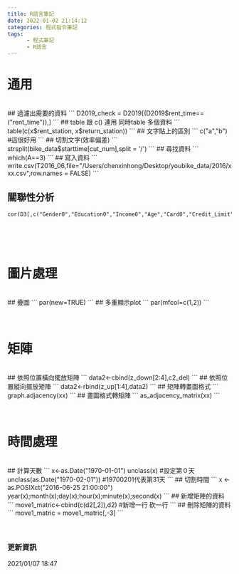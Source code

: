 ```yaml
---
title: R語言筆記
date: 2022-01-02 21:14:12
categories: 程式指令筆記
tags: 
      - 程式筆記 
      - R語言
---
```

# 通用
<br>
## 過濾出需要的資料
```
  D2019_check = D2019[(D2019$rent_time==("rent_time")),]
```
## table 跟 c() 連用 同時table 多個資料
```
  table(c(x$rent_station, x$return_station))
```
## 文字貼上的區別
```
  c("a","b") #這很好用
```
## 切割文字(效率偏差)
```
  strsplit(bike_data$starttime[cut_num],split = '/')
```
## 尋找資料
```
  which(A==3)
```
## 寫入資料
```  
  write.csv(T2016_06,file="/Users/chenxinhong/Desktop/youbike_data/2016/xxx.csv",row.names = FALSE)
``` 
 <br>
 
## 關聯性分析
```  
cor(D3[,c("Gender0","Education0","Income0","Age","Card0","Credit_Limit","Annual_trans","Annual_trans_c")])
``` 
 <br>
 <br>
 <br>
 
# 圖片處理
<br>
## 疊圖
```
  par(new=TRUE)
```
## 多重顯示plot
```
  par(mfcol=c(1,2))
``` 
<br>
<br>
<br>

# 矩陣
<br>
## 依照位置橫向擺放矩陣
```
  data2<-cbind(z_down[2:4],c2_del)
```
## 依照位置縱向擺放矩陣
```
  data2<-rbind(z_up[1:4],data2)
```
## 矩陣轉畫圖格式
```
  graph.adjacency(xx) 
```
## 畫圖格式轉矩陣
```
  as_adjacency_matrix(xx)
```
<br>
<br>
<br>

# 時間處理
<br>
## 計算天數
```
  x<-as.Date("1970-01-01") 
  unclass(x) #設定第０天
  unclass(as.Date("1970-02-01")) #19700201代表第31天
```
## 切割時間
```
  x <- as.POSIXct("2016-06-25 21:00:00")
  year(x);month(x);day(x);hour(x);minute(x);second(x)
```
## 新增矩陣的資料
```
  move1_matric<-cbind(c(d2[,2]),d2) #新增一行 砍一行
```
## 刪除矩陣的資料
```
  move1_matric = move1_matric[,-3]
```
<br>
<br>
<br>

### 更新資訊
2021/01/07 18:47



